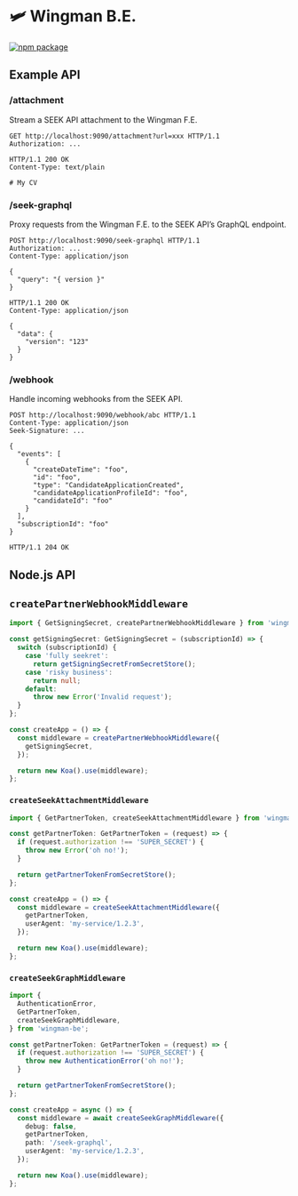 # 🛩 Wingman B.E.

[![npm package](https://img.shields.io/npm/v/wingman-be)](https://www.npmjs.com/package/wingman-be)

## Example API

### /attachment

Stream a SEEK API attachment to the Wingman F.E.

```http
GET http://localhost:9090/attachment?url=xxx HTTP/1.1
Authorization: ...
```

```http
HTTP/1.1 200 OK
Content-Type: text/plain

# My CV
```

### /seek-graphql

Proxy requests from the Wingman F.E. to the SEEK API’s GraphQL endpoint.

```http
POST http://localhost:9090/seek-graphql HTTP/1.1
Authorization: ...
Content-Type: application/json

{
  "query": "{ version }"
}
```

```http
HTTP/1.1 200 OK
Content-Type: application/json

{
  "data": {
    "version": "123"
  }
}
```

### /webhook

Handle incoming webhooks from the SEEK API.

```http
POST http://localhost:9090/webhook/abc HTTP/1.1
Content-Type: application/json
Seek-Signature: ...

{
  "events": [
    {
      "createDateTime": "foo",
      "id": "foo",
      "type": "CandidateApplicationCreated",
      "candidateApplicationProfileId": "foo",
      "candidateId": "foo"
    }
  ],
  "subscriptionId": "foo"
}
```

```http
HTTP/1.1 204 OK
```

## Node.js API

## `createPartnerWebhookMiddleware`

```typescript
import { GetSigningSecret, createPartnerWebhookMiddleware } from 'wingman-be';

const getSigningSecret: GetSigningSecret = (subscriptionId) => {
  switch (subscriptionId) {
    case 'fully seekret':
      return getSigningSecretFromSecretStore();
    case 'risky business':
      return null;
    default:
      throw new Error('Invalid request');
  }
};

const createApp = () => {
  const middleware = createPartnerWebhookMiddleware({
    getSigningSecret,
  });

  return new Koa().use(middleware);
};
```

### `createSeekAttachmentMiddleware`

```typescript
import { GetPartnerToken, createSeekAttachmentMiddleware } from 'wingman-be';

const getPartnerToken: GetPartnerToken = (request) => {
  if (request.authorization !== 'SUPER_SECRET') {
    throw new Error('oh no!');
  }

  return getPartnerTokenFromSecretStore();
};

const createApp = () => {
  const middleware = createSeekAttachmentMiddleware({
    getPartnerToken,
    userAgent: 'my-service/1.2.3',
  });

  return new Koa().use(middleware);
};
```

### `createSeekGraphMiddleware`

```typescript
import {
  AuthenticationError,
  GetPartnerToken,
  createSeekGraphMiddleware,
} from 'wingman-be';

const getPartnerToken: GetPartnerToken = (request) => {
  if (request.authorization !== 'SUPER_SECRET') {
    throw new AuthenticationError('oh no!');
  }

  return getPartnerTokenFromSecretStore();
};

const createApp = async () => {
  const middleware = await createSeekGraphMiddleware({
    debug: false,
    getPartnerToken,
    path: '/seek-graphql',
    userAgent: 'my-service/1.2.3',
  });

  return new Koa().use(middleware);
};
```
